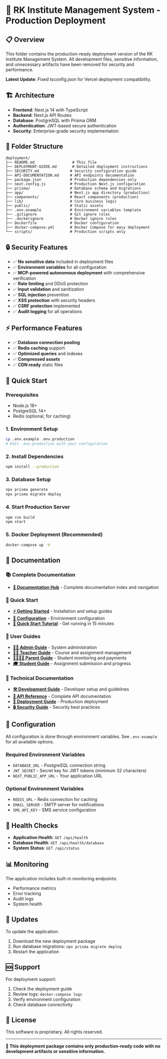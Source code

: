 # 🚀 RK Institute Management System - Production Deployment

## **📋 Overview**

This folder contains the production-ready deployment version of the RK Institute Management System. All development files, sensitive information, and unnecessary artifacts have been removed for security and performance.

**Latest Update**: Fixed tsconfig.json for Vercel deployment compatibility.

## **🏗️ Architecture**

- **Frontend**: Next.js 14 with TypeScript
- **Backend**: Next.js API Routes
- **Database**: PostgreSQL with Prisma ORM
- **Authentication**: JWT-based secure authentication
- **Security**: Enterprise-grade security implementation

## **📁 Folder Structure**

```
deployment/
├── README.md                 # This file
├── DEPLOYMENT-GUIDE.md       # Detailed deployment instructions
├── SECURITY.md              # Security configuration guide
├── API-DOCUMENTATION.md     # API endpoints documentation
├── package.json             # Production dependencies only
├── next.config.js           # Production Next.js configuration
├── prisma/                  # Database schema and migrations
├── app/                     # Next.js app directory (production)
├── components/              # React components (production)
├── lib/                     # Core business logic
├── public/                  # Static assets
├── .env.example             # Environment variables template
├── .gitignore               # Git ignore rules
├── .dockerignore            # Docker ignore rules
├── Dockerfile               # Docker configuration
├── docker-compose.yml       # Docker Compose for easy deployment
└── scripts/                 # Production scripts only
```

## **🔒 Security Features**

- ✅ **No sensitive data** included in deployment files
- ✅ **Environment variables** for all configuration
- ✅ **MCP-powered autonomous deployment** with comprehensive verification
- ✅ **Rate limiting** and DDoS protection
- ✅ **Input validation** and sanitization
- ✅ **SQL injection** prevention
- ✅ **XSS protection** with security headers
- ✅ **CSRF protection** implemented
- ✅ **Audit logging** for all operations

## **⚡ Performance Features**

- ✅ **Database connection pooling**
- ✅ **Redis caching** support
- ✅ **Optimized queries** and indexes
- ✅ **Compressed assets**
- ✅ **CDN ready** static files

## **🚀 Quick Start**

### **Prerequisites**

- Node.js 18+
- PostgreSQL 14+
- Redis (optional, for caching)

### **1. Environment Setup**

```bash
cp .env.example .env.production
# Edit .env.production with your configuration
```

### **2. Install Dependencies**

```bash
npm install --production
```

### **3. Database Setup**

```bash
npx prisma generate
npx prisma migrate deploy
```

### **4. Start Production Server**

```bash
npm run build
npm start
```

### **5. Docker Deployment (Recommended)**

```bash
docker-compose up -d
```

## **📖 Documentation**

### **📚 Complete Documentation**

- **[📖 Documentation Hub](docs/README.md)** - Complete documentation index and navigation

### **🚀 Quick Start**

- **[⚡ Getting Started](docs/getting-started/README.md)** - Installation and setup guides
- **[🔧 Configuration](docs/getting-started/configuration.md)** - Environment configuration
- **[🚀 Quick Start Tutorial](docs/getting-started/quick-start.md)** - Get running in 15 minutes

### **👥 User Guides**

- **[👨‍💼 Admin Guide](docs/user-guides/admin/README.md)** - System administration
- **[👨‍🏫 Teacher Guide](docs/user-guides/teacher/README.md)** - Course and assignment management
- **[👨‍👩‍👧‍👦 Parent Guide](docs/user-guides/parent/README.md)** - Student monitoring and payments
- **[🎓 Student Guide](docs/user-guides/student/README.md)** - Assignment submission and progress

### **🔧 Technical Documentation**

- **[🛠️ Development Guide](docs/development/README.md)** - Developer setup and guidelines
- **[🔌 API Reference](docs/api/README.md)** - Complete API documentation
- **[🚀 Deployment Guide](docs/deployment/README.md)** - Production deployment
- **[🔒 Security Guide](docs/deployment/security/security-guide.md)** - Security best practices

## **🔧 Configuration**

All configuration is done through environment variables. See `.env.example` for all available options.

### **Required Environment Variables**

- `DATABASE_URL` - PostgreSQL connection string
- `JWT_SECRET` - Secret key for JWT tokens (minimum 32 characters)
- `NEXT_PUBLIC_APP_URL` - Your application URL

### **Optional Environment Variables**

- `REDIS_URL` - Redis connection for caching
- `EMAIL_SERVER` - SMTP server for notifications
- `SMS_API_KEY` - SMS service configuration

## **🏥 Health Checks**

- **Application Health**: `GET /api/health`
- **Database Health**: `GET /api/health/database`
- **System Status**: `GET /api/status`

## **📊 Monitoring**

The application includes built-in monitoring endpoints:

- Performance metrics
- Error tracking
- Audit logs
- System health

## **🔄 Updates**

To update the application:

1. Download the new deployment package
2. Run database migrations: `npx prisma migrate deploy`
3. Restart the application

## **🆘 Support**

For deployment support:

1. Check the deployment guide
2. Review logs: `docker-compose logs`
3. Verify environment configuration
4. Check database connectivity

## **📝 License**

This software is proprietary. All rights reserved.

---

**🎯 This deployment package contains only production-ready code with no development artifacts or sensitive information.**
